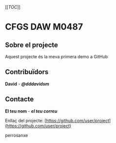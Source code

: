 [[_TOC_]]

# CFGS DAW M0487

## Sobre el projecte

Aquest projecte és la meva primera demo a GitHub

## Contribuïdors
**David** - ***@dddavidsm***

## Contacte
**El teu nom** - ***el teu correu***

Enllaç del projecte:
[https://github.com/user/project](https://github.com/user/project) 

perrosanxe